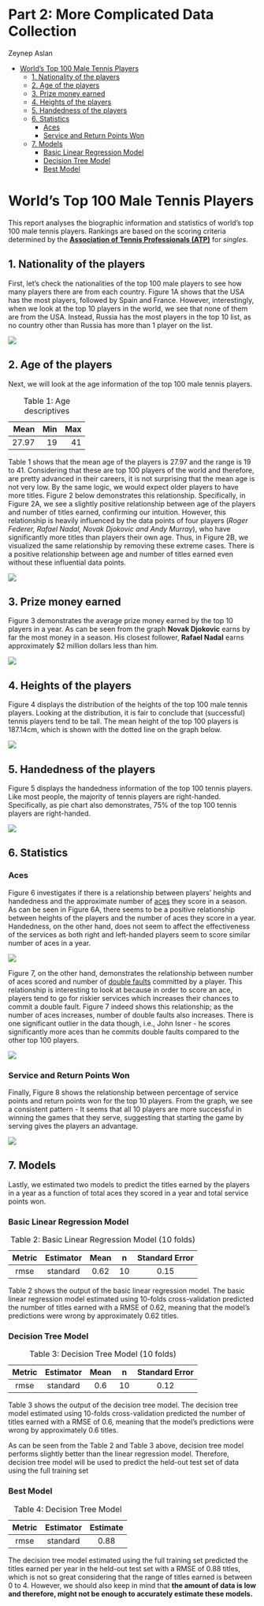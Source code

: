 Part 2: More Complicated Data Collection
================
Zeynep Aslan

-   [World’s Top 100 Male Tennis
    Players](#worlds-top-100-male-tennis-players)
    -   [1. Nationality of the players](#1-nationality-of-the-players)
    -   [2. Age of the players](#2-age-of-the-players)
    -   [3. Prize money earned](#3-prize-money-earned)
    -   [4. Heights of the players](#4-heights-of-the-players)
    -   [5. Handedness of the players](#5-handedness-of-the-players)
    -   [6. Statistics](#6-statistics)
        -   [Aces](#aces)
        -   [Service and Return Points
            Won](#service-and-return-points-won)
    -   [7. Models](#7-models)
        -   [Basic Linear Regression
            Model](#basic-linear-regression-model)
        -   [Decision Tree Model](#decision-tree-model)
        -   [Best Model](#best-model)

<!-- IMPORTANT: To be able to reproduce this report, you need the tennis_players.csv data. Use data.scraping.R file to generate this data before trying to reproduce this report
-->

# World’s Top 100 Male Tennis Players

This report analyses the biographic information and statistics of
world’s top 100 male tennis players. Rankings are based on the scoring
criteria determined by the **[Association of Tennis Professionals
(ATP)](https://www.atptour.com/en/rankings/singles)** for *singles*.

## 1. Nationality of the players

First, let’s check the nationalities of the top 100 male players to see
how many players there are from each country. Figure 1A shows that the
USA has the most players, followed by Spain and France. However,
interestingly, when we look at the top 10 players in the world, we see
that none of them are from the USA. Instead, Russia has the most players
in the top 10 list, as no country other than Russia has more than 1
player on the list.

![](part2_tennisplayers_files/figure-gfm/nationality-plots-1.png)<!-- -->

## 2. Age of the players

Next, we will look at the age information of the top 100 male tennis
players.

<table>
<caption>
Table 1: Age descriptives
</caption>
<thead>
<tr>
<th style="text-align:right;">
Mean
</th>
<th style="text-align:right;">
Min
</th>
<th style="text-align:right;">
Max
</th>
</tr>
</thead>
<tbody>
<tr>
<td style="text-align:right;">
27.97
</td>
<td style="text-align:right;">
19
</td>
<td style="text-align:right;">
41
</td>
</tr>
</tbody>
</table>

Table 1 shows that the mean age of the players is 27.97 and the range is
19 to 41. Considering that these are top 100 players of the world and
therefore, are pretty advanced in their careers, it is not surprising
that the mean age is not very low. By the same logic, we would expect
older players to have more titles. Figure 2 below demonstrates this
relationship. Specifically, in Figure 2A, we see a slightly positive
relationship between age of the players and number of titles earned,
confirming our intuition. However, this relationship is heavily
influenced by the data points of four players (*Roger Federer, Rafael
Nadal, Novak Djokovic and Andy Murray*), who have significantly more
titles than players their own age. Thus, in Figure 2B, we visualized the
same relationship by removing these extreme cases. There is a positive
relationship between age and number of titles earned even without these
influential data points.

![](part2_tennisplayers_files/figure-gfm/age-plots-1.png)<!-- -->

## 3. Prize money earned

Figure 3 demonstrates the average prize money earned by the top 10
players in a year. As can be seen from the graph **Novak Djokovic**
earns by far the most money in a season. His closest follower, **Rafael
Nadal** earns approximately $2 million dollars less than him.

![](part2_tennisplayers_files/figure-gfm/prize-money-1.png)<!-- -->

## 4. Heights of the players

Figure 4 displays the distribution of the heights of the top 100 male
tennis players. Looking at the distribution, it is fair to conclude that
(successful) tennis players tend to be tall. The mean height of the top
100 players is 187.14cm, which is shown with the dotted line on the
graph below.

![](part2_tennisplayers_files/figure-gfm/height-1.png)<!-- -->

## 5. Handedness of the players

Figure 5 displays the handedness information of the top 100 tennis
players. Like most people, the majority of tennis players are
right-handed. Specifically, as pie chart also demonstrates, 75% of the
top 100 tennis players are right-handed.

![](part2_tennisplayers_files/figure-gfm/handedness-plot-1.png)<!-- -->

## 6. Statistics

### Aces

Figure 6 investigates if there is a relationship between players’
heights and handedness and the approximate number of
[aces](https://tenniscompanion.org/ace/) they score in a season. As can
be seen in Figure 6A, there seems to be a positive relationship between
heights of the players and the number of aces they score in a year.
Handedness, on the other hand, does not seem to affect the effectiveness
of the services as both right and left-handed players seem to score
similar number of aces in a year.

![](part2_tennisplayers_files/figure-gfm/aces-1.png)<!-- -->

Figure 7, on the other hand, demonstrates the relationship between
number of aces scored and number of [double
faults](https://www.rookieroad.com/tennis/what-is-double-fault/)
committed by a player. This relationship is interesting to look at
because in order to score an ace, players tend to go for riskier
services which increases their chances to commit a double fault. Figure
7 indeed shows this relationship; as the number of aces increases,
number of double faults also increases. There is one significant outlier
in the data though, i.e., John Isner - he scores significantly more aces
than he commits double faults compared to the other top 100 players.

![](part2_tennisplayers_files/figure-gfm/ace-doublefault-1.png)<!-- -->

### Service and Return Points Won

Finally, Figure 8 shows the relationship between percentage of service
points and return points won for the top 10 players. From the graph, we
see a consistent pattern - It seems that all 10 players are more
successful in winning the games that they serve, suggesting that
starting the game by serving gives the players an advantage.

![](part2_tennisplayers_files/figure-gfm/service-return-1.png)<!-- -->

## 7. Models

Lastly, we estimated two models to predict the titles earned by the
players in a year as a function of total aces they scored in a year and
total service points won.

### Basic Linear Regression Model

<table>
<caption>
Table 2: Basic Linear Regression Model (10 folds)
</caption>
<thead>
<tr>
<th style="text-align:center;">
Metric
</th>
<th style="text-align:center;">
Estimator
</th>
<th style="text-align:center;">
Mean
</th>
<th style="text-align:center;">
n
</th>
<th style="text-align:center;">
Standard Error
</th>
</tr>
</thead>
<tbody>
<tr>
<td style="text-align:center;">
rmse
</td>
<td style="text-align:center;">
standard
</td>
<td style="text-align:center;">
0.62
</td>
<td style="text-align:center;">
10
</td>
<td style="text-align:center;">
0.15
</td>
</tr>
</tbody>
</table>

Table 2 shows the output of the basic linear regression model. The basic
linear regression model estimated using 10-folds cross-validation
predicted the number of titles earned with a RMSE of 0.62, meaning that
the model’s predictions were wrong by approximately 0.62 titles.

### Decision Tree Model

<table>
<caption>
Table 3: Decision Tree Model (10 folds)
</caption>
<thead>
<tr>
<th style="text-align:center;">
Metric
</th>
<th style="text-align:center;">
Estimator
</th>
<th style="text-align:center;">
Mean
</th>
<th style="text-align:center;">
n
</th>
<th style="text-align:center;">
Standard Error
</th>
</tr>
</thead>
<tbody>
<tr>
<td style="text-align:center;">
rmse
</td>
<td style="text-align:center;">
standard
</td>
<td style="text-align:center;">
0.6
</td>
<td style="text-align:center;">
10
</td>
<td style="text-align:center;">
0.12
</td>
</tr>
</tbody>
</table>

Table 3 shows the output of the decision tree model. The decision tree
model estimated using 10-folds cross-validation predicted the number of
titles earned with a RMSE of 0.6, meaning that the model’s predictions
were wrong by approximately 0.6 titles.

As can be seen from the Table 2 and Table 3 above, decision tree model
performs slightly better than the linear regression model. Therefore,
decision tree model will be used to predict the held-out test set of
data using the full training set

### Best Model

<table>
<caption>
Table 4: Decision Tree Model
</caption>
<thead>
<tr>
<th style="text-align:center;">
Metric
</th>
<th style="text-align:center;">
Estimator
</th>
<th style="text-align:center;">
Estimate
</th>
</tr>
</thead>
<tbody>
<tr>
<td style="text-align:center;">
rmse
</td>
<td style="text-align:center;">
standard
</td>
<td style="text-align:center;">
0.88
</td>
</tr>
</tbody>
</table>

The decision tree model estimated using the full training set predicted
the titles earned per year in the held-out test set with a RMSE of 0.88
titles, which is not so great considering that the range of titles
earned is between 0 to 4. However, we should also keep in mind that
**the amount of data is low and therefore, might not be enough to
accurately estimate these models.**
